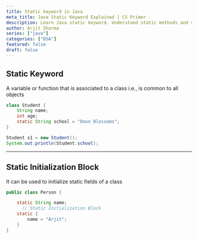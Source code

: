 ```yaml
---
title: Static keyword in Java
meta_title: Java Static Keyword Explained | CS Primer
description: Learn Java static keyword. Understand static methods and variables for efficient programming in CS.
author: Arjit Sharma
series: ["java"]
categories: ["DSA"]
featured: false
draft: false
---
```


## Static Keyword

A variable or function that is associated to a class i.e., is common to all objects

```java
class Student {
	String name;
	int age;
	static String school = "Doon Blossoms";
}

Student s1 = new Student();
System.out.println(Student.school);
```

---
## Static Initialization Block

It can be used to initialize static fields of a class

```java
public class Person {

    static String name;
	  // Static Initialization Block
    static {
        name = "Arjit";
    }
}
```